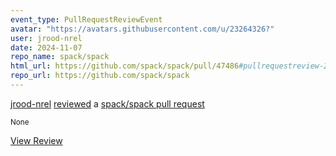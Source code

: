 ```yaml
---
event_type: PullRequestReviewEvent
avatar: "https://avatars.githubusercontent.com/u/23264326?"
user: jrood-nrel
date: 2024-11-07
repo_name: spack/spack
html_url: https://github.com/spack/spack/pull/47486#pullrequestreview-2421699312
repo_url: https://github.com/spack/spack
---
```


<a href='https://github.com/jrood-nrel' target='_blank'>jrood-nrel</a> <a href='https://github.com/spack/spack/pull/47486#pullrequestreview-2421699312' target='_blank'>reviewed</a> a <a href='https://github.com/spack/spack/pull/47486' target='_blank'>spack/spack pull request</a>

<small>None</small>

<a href='https://github.com/spack/spack/pull/47486#pullrequestreview-2421699312' target='_blank'>View Review</a>